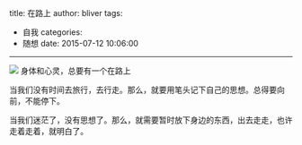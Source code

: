 title: 在路上
author: bliver
tags:
  - 自我
categories:
  - 随想
date: 2015-07-12 10:06:00
---
![](/static/images/on-the-road.jpg)
身体和心灵，总要有一个在路上

<!-- more -->

当我们没有时间去旅行，去行走。那么，就要用笔头记下自己的思想。总得要向前，不能停下。

当我们迷茫了，没有思想了。那么，就需要暂时放下身边的东西，出去走走，也许走着走着，就明白了。